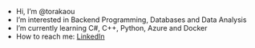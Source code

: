 - Hi, I’m @torakaou
- I’m interested in Backend Programming, Databases and Data Analysis 
- I’m currently learning C#, C++, Python, Azure and Docker
- How to reach me: [LinkedIn](https://www.linkedin.com/in/maximilian-steindl-a71050178/)

<!---
torakaou/torakaou is a ✨ special ✨ repository because its `README.md` (this file) appears on your GitHub profile.
You can click the Preview link to take a look at your changes.
--->
